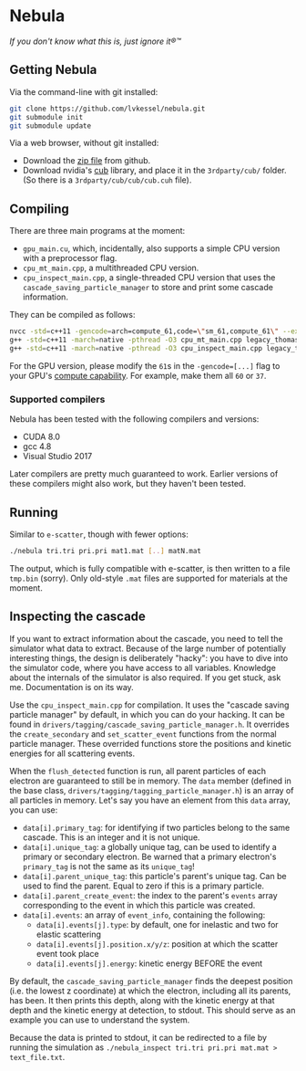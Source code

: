 # Nebula
*If you don't know what this is, just ignore it®™*

## Getting Nebula
Via the command-line with git installed:
```sh
git clone https://github.com/lvkessel/nebula.git
git submodule init
git submodule update
```

Via a web browser, without git installed:
* Download the [zip file](https://github.com/lvkessel/nebula/archive/master.zip) from github.
* Download nvidia's [cub](https://nvlabs.github.io/cub/download_cub.html) library, and place it in the `3rdparty/cub/` folder. (So there is a `3rdparty/cub/cub/cub.cuh` file).

## Compiling
There are three main programs at the moment:
* `gpu_main.cu`, which, incidentally, also supports a simple CPU version with a preprocessor flag.
* `cpu_mt_main.cpp`, a multithreaded CPU version.
* `cpu_inspect_main.cpp`, a single-threaded CPU version that uses the `cascade_saving_particle_manager` to store and print some cascade information.

They can be compiled as follows:
```sh
nvcc -std=c++11 -gencode=arch=compute_61,code=\"sm_61,compute_61\" --expt-relaxed-constexpr -O3 gpu_main.cu legacy_thomas/*.cc -o nebula
g++ -std=c++11 -march=native -pthread -O3 cpu_mt_main.cpp legacy_thomas/*.cc -o nebula_cpu
g++ -std=c++11 -march=native -pthread -O3 cpu_inspect_main.cpp legacy_thomas/*.cc -o nebula_inspect
```

For the GPU version, please modify the `61`s in the `-gencode=[...]` flag to your GPU's [compute capability](https://en.wikipedia.org/wiki/CUDA#GPUs_supported). For example, make them all `60` or `37`.

### Supported compilers
Nebula has been tested with the following compilers and versions:
* CUDA 8.0
* gcc 4.8
* Visual Studio 2017

Later compilers are pretty much guaranteed to work. Earlier versions of these compilers might also work, but they haven't been tested.

## Running
Similar to `e-scatter`, though with fewer options:
```sh
./nebula tri.tri pri.pri mat1.mat [..] matN.mat
```
The output, which is fully compatible with e-scatter, is then written to a file `tmp.bin` (sorry). Only old-style `.mat` files are supported for materials at the moment.

## Inspecting the cascade
If you want to extract information about the cascade, you need to tell the simulator what data to extract. Because of the large number of potentially interesting things, the design is deliberately "hacky": you have to dive into the simulator code, where you have access to all variables. Knowledge about the internals of the simulator is also required. If you get stuck, ask me. Documentation is on its way.

Use the `cpu_inspect_main.cpp` for compilation. It uses the "cascade saving particle manager" by default, in which you can do your hacking. It can be found in `drivers/tagging/cascade_saving_particle_manager.h`. It overrides the `create_secondary` and `set_scatter_event` functions from the normal particle manager. These overrided functions store the positions and kinetic energies for all scattering events.

When the `flush_detected` function is run, all parent particles of each electron are guaranteed to still be in memory. The `data` member (defined in the base class, `drivers/tagging/tagging_particle_manager.h`) is an array of all particles in memory. Let's say you have an element from this `data` array, you can use:
* `data[i].primary_tag`: for identifying if two particles belong to the same cascade. This is an integer and it is not unique.
* `data[i].unique_tag`: a globally unique tag, can be used to identify a primary or secondary electron. Be warned that a primary electron's `primary_tag` is not the same as its `unique_tag`!
* `data[i].parent_unique_tag`: this particle's parent's unique tag. Can be used to find the parent. Equal to zero if this is a primary particle.
* `data[i].parent_create_event`: the index to the parent's `events` array corresponding to the event in which this particle was created.
* `data[i].events`: an array of `event_info`, containing the following:
  * `data[i].events[j].type`: by default, one for inelastic and two for elastic scattering
  * `data[i].events[j].position.x/y/z`: position at which the scatter event took place
  * `data[i].events[j].energy`: kinetic energy BEFORE the event

By default, the `cascade_saving_particle_manager` finds the deepest position (i.e. the lowest z coordinate) at which the electron, including all its parents, has been. It then prints this depth, along with the kinetic energy at that depth and the kinetic energy at detection, to stdout. This should serve as an example you can use to understand the system.

Because the data is printed to stdout, it can be redirected to a file by running the simulation as `./nebula_inspect tri.tri pri.pri mat.mat > text_file.txt`.
